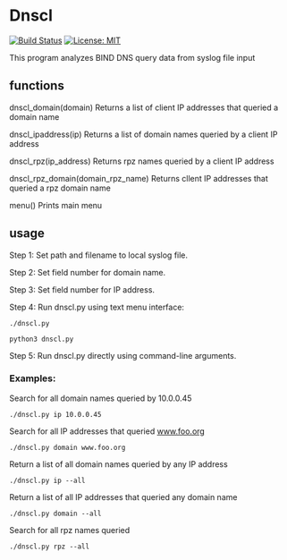 # Dnscl

[![Build Status](https://travis-ci.com/mark-w-hunter/dnscl.svg?branch=master)](https://travis-ci.com/mark-w-hunter/dnscl)
[![License: MIT](https://img.shields.io/badge/License-MIT-yellow.svg)](https://opensource.org/licenses/MIT)
 
This program analyzes BIND DNS query data from syslog file input

## functions

dnscl_domain(domain)
    Returns a list of client IP addresses that queried a domain name
    
dnscl_ipaddress(ip)
    Returns a list of domain names queried by a client IP address
    
dnscl_rpz(ip_address)
    Returns rpz names queried by a client IP address
    
dnscl_rpz_domain(domain_rpz_name)
    Returns cllent IP addresses that queried a rpz domain name

menu()
    Prints main menu

## usage

Step 1: Set path and filename to local syslog file.

Step 2: Set field number for domain name.

Step 3: Set field number for IP address.

Step 4: Run dnscl.py using text menu interface:
```
./dnscl.py
``` 
```
python3 dnscl.py
```
Step 5: Run dnscl.py directly using command-line arguments.

### Examples:

Search for all domain names queried by 10.0.0.45
```
./dnscl.py ip 10.0.0.45
```
Search for all IP addresses that queried www.foo.org
```   
./dnscl.py domain www.foo.org
```
Return a list of all domain names queried by any IP address
```
./dnscl.py ip --all
```
Return a list of all IP addresses that queried any domain name
```
./dnscl.py domain --all 
```
Search for all rpz names queried
```
./dnscl.py rpz --all
